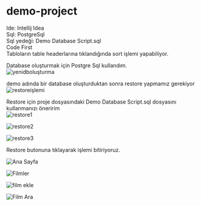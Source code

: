 # demo-project
Ide: Intellij Idea\
Sql: PostgreSql\
Sql yedeği: Demo Database Script.sql\
Code First\
Tabloların table headerlarına tıklandığında sort işlemi yapabiliyor.

Database oluşturmak için Postgre Sql kullandım.\
![yenidboluşturma](https://user-images.githubusercontent.com/80010942/120762324-cf260c00-c51e-11eb-8dee-17af031dbbd2.jpg)

demo adında bir database oluşturduktan sonra restore yapmamız gerekiyor\
![restoreişlemi](https://user-images.githubusercontent.com/80010942/120762429-ebc24400-c51e-11eb-8c79-beacd5c8e66c.jpg)

Restore için proje dosyasındaki Demo Database Script.sql dosyasını kullanmanızı öneririm\
![restore1](https://user-images.githubusercontent.com/80010942/120762489-fa106000-c51e-11eb-98c9-d2b8632f751a.jpg)

![restore2](https://user-images.githubusercontent.com/80010942/120762522-01d00480-c51f-11eb-9094-0485b261b9aa.jpg)

![restore3](https://user-images.githubusercontent.com/80010942/120762568-0eecf380-c51f-11eb-8606-bc08690ef2ec.jpg)

Restore butonuna tıklayarak işlemi bitiriyoruz.


![Ana Sayfa](https://user-images.githubusercontent.com/80010942/120793286-626f3980-c53f-11eb-8124-d1072750e0fb.PNG)


![Filmler](https://user-images.githubusercontent.com/80010942/120793337-71ee8280-c53f-11eb-89a4-4dee1aea6b8b.PNG)


![film ekle](https://user-images.githubusercontent.com/80010942/120793374-7b77ea80-c53f-11eb-8a4f-7454f3cf4c57.PNG)

![Film Ara](https://user-images.githubusercontent.com/80010942/120793408-8763ac80-c53f-11eb-9122-41af8e32ff66.PNG)

